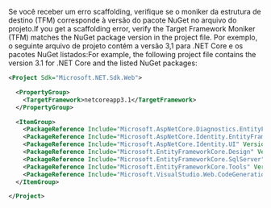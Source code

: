 <span data-ttu-id="bd8a2-101">Se você receber um erro scaffolding, verifique se o moniker da estrutura de destino (TFM) corresponde à versão do pacote NuGet no arquivo do projeto.</span><span class="sxs-lookup"><span data-stu-id="bd8a2-101">If you get a scaffolding error, verify the Target Framework Moniker (TFM) matches the NuGet package version in the project file.</span></span> <span data-ttu-id="bd8a2-102">Por exemplo, o seguinte arquivo de projeto contém a versão 3,1 para .NET Core e os pacotes NuGet listados:</span><span class="sxs-lookup"><span data-stu-id="bd8a2-102">For example, the following project file contains the version 3.1 for .NET Core and the listed NuGet packages:</span></span>

```xml
<Project Sdk="Microsoft.NET.Sdk.Web">

  <PropertyGroup>
    <TargetFramework>netcoreapp3.1</TargetFramework>
  </PropertyGroup>

  <ItemGroup>
    <PackageReference Include="Microsoft.AspNetCore.Diagnostics.EntityFrameworkCore" Version="3.1.0" />
    <PackageReference Include="Microsoft.AspNetCore.Identity.EntityFrameworkCore" Version="3.1.0" />
    <PackageReference Include="Microsoft.AspNetCore.Identity.UI" Version="3.1.0" />
    <PackageReference Include="Microsoft.EntityFrameworkCore.Design" Version="3.1.0" />
    <PackageReference Include="Microsoft.EntityFrameworkCore.SqlServer" Version="3.1.0" />
    <PackageReference Include="Microsoft.EntityFrameworkCore.Tools" Version="3.1.0" />
    <PackageReference Include="Microsoft.VisualStudio.Web.CodeGeneration.Design" Version="3.1.0" />
  </ItemGroup>

</Project>
```
